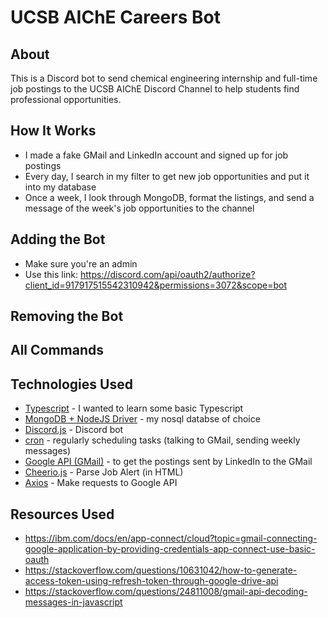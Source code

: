 # UCSB AIChE Careers Bot
## About
This is a Discord bot to send chemical engineering internship and full-time job postings to the UCSB AIChE Discord Channel to help students find professional opportunities.

## How It Works
* I made a fake GMail and LinkedIn account and signed up for job postings
* Every day, I search in my filter to get new job opportunities and put it into my database
* Once a week, I look through MongoDB, format the listings, and send a message of the week's job opportunities to the channel

## Adding the Bot
* Make sure you're an admin
* Use this link: https://discord.com/api/oauth2/authorize?client_id=917917515542310942&permissions=3072&scope=bot
## Removing the Bot

## All Commands

## Technologies Used
* [Typescript](https://www.typescriptlang.org/) - I wanted to learn some basic Typescript
* [MongoDB + NodeJS Driver](https://docs.mongodb.com/drivers/node/current/) - my nosql databse of choice
* [Discord.js](https://discord.js.org/#/) - Discord bot
* [cron](https://www.npmjs.com/package/cron) - regularly scheduling tasks (talking to GMail, sending weekly messages)
* [Google API (GMail)](https://developers.google.com/gmail/api) - to get the postings sent by LinkedIn to the GMail
* [Cheerio.js](https://cheerio.js.org/) - Parse Job Alert (in HTML) 
* [Axios](https://www.npmjs.com/package/axios) - Make requests to Google API

## Resources Used
* https://ibm.com/docs/en/app-connect/cloud?topic=gmail-connecting-google-application-by-providing-credentials-app-connect-use-basic-oauth
* https://stackoverflow.com/questions/10631042/how-to-generate-access-token-using-refresh-token-through-google-drive-api
* https://stackoverflow.com/questions/24811008/gmail-api-decoding-messages-in-javascript